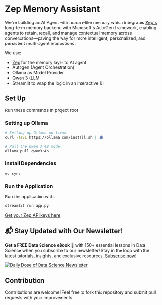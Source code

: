 # Zep Memory Assistant

We're building an AI Agent with human-like memory which integrates [Zep's](https://www.getzep.com/) long-term memory backend with Microsoft's AutoGen framework, enabling agents to retain, recall, and manage contextual memory across conversations—paving the way for more intelligent, personalized, and persistent multi-agent interactions.

We use:

- [Zep](https://www.getzep.com/) for the memory layer to AI agent
- Autogen (Agent Orchestration)
- Ollama as Model Provider
- Qwen 3 (LLM)
- Streamlit to wrap the logic in an interactive UI

## Set Up

Run these commands in project root

### Setting up Ollama

```bash
# Setting up Ollama on linux
curl -fsSL https://ollama.com/install.sh | sh

# Pull the Qwen 3 4B model
ollama pull qwen3:4b
```

### Install Dependencies

```bash
uv sync
```

### Run the Application

Run the application with:

```bash
streamlit run app.py
```

[Get your Zep API keys here](https://www.getzep.com/)

## 📬 Stay Updated with Our Newsletter!

**Get a FREE Data Science eBook** 📖 with 150+ essential lessons in Data Science when you subscribe to our newsletter! Stay in the loop with the latest tutorials, insights, and exclusive resources. [Subscribe now!](https://join.dailydoseofds.com)

[![Daily Dose of Data Science Newsletter](https://github.com/patchy631/ai-engineering/blob/main/resources/join_ddods.png)](https://join.dailydoseofds.com)

## Contribution

Contributions are welcome! Feel free to fork this repository and submit pull requests with your improvements.
